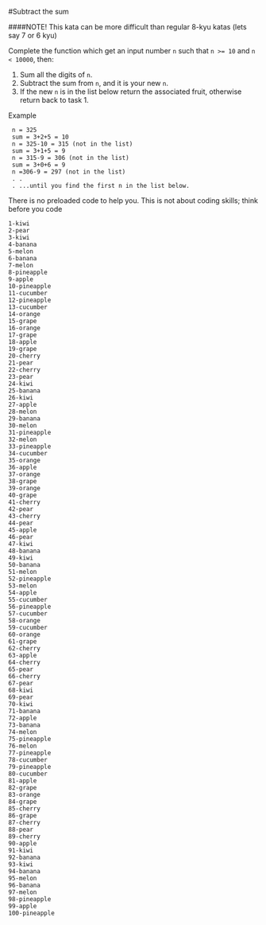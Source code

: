 #Subtract the sum
 
 ####NOTE! This kata can be more difficult than regular 8-kyu katas (lets say 7 or 6 kyu)
 
 Complete the function which get an input number `n` such that `n >= 10` and `n < 10000`, then:
 1. Sum all the digits of `n`.
 2. Subtract the sum from `n`, and it is your new `n`.
 3. If the new `n` is in the list below return the associated fruit, otherwise return back to task 1.
 
 Example
 
     n = 325
     sum = 3+2+5 = 10
     n = 325-10 = 315 (not in the list)
     sum = 3+1+5 = 9
     n = 315-9 = 306 (not in the list)
     sum = 3+0+6 = 9
     n =306-9 = 297 (not in the list)
     . .
     . ...until you find the first n in the list below.
 
 
 There is no preloaded code to help you. This is not about coding skills; think before you code
 ~~~~
1-kiwi
2-pear
3-kiwi
4-banana
5-melon
6-banana
7-melon
8-pineapple
9-apple
10-pineapple
11-cucumber
12-pineapple
13-cucumber
14-orange
15-grape
16-orange
17-grape
18-apple
19-grape
20-cherry
21-pear
22-cherry
23-pear
24-kiwi
25-banana
26-kiwi
27-apple
28-melon
29-banana
30-melon
31-pineapple
32-melon
33-pineapple
34-cucumber
35-orange
36-apple
37-orange
38-grape
39-orange
40-grape
41-cherry
42-pear
43-cherry
44-pear
45-apple
46-pear
47-kiwi
48-banana
49-kiwi
50-banana
51-melon
52-pineapple
53-melon
54-apple
55-cucumber
56-pineapple
57-cucumber
58-orange
59-cucumber
60-orange
61-grape
62-cherry
63-apple
64-cherry
65-pear
66-cherry
67-pear
68-kiwi
69-pear
70-kiwi
71-banana
72-apple
73-banana
74-melon
75-pineapple
76-melon
77-pineapple
78-cucumber
79-pineapple
80-cucumber
81-apple
82-grape
83-orange
84-grape
85-cherry
86-grape
87-cherry
88-pear
89-cherry
90-apple
91-kiwi
92-banana
93-kiwi
94-banana
95-melon
96-banana
97-melon
98-pineapple
99-apple
100-pineapple
~~~~
